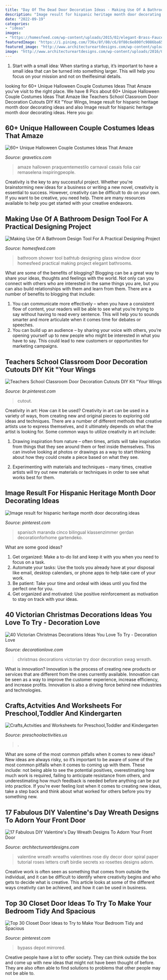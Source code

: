 ```yaml
---
title: "Day Of The Dead Door Decoration Ideas - Making Use Of A Bathroom Design Tool For A Practical Designing Project"
description: "Image result for hispanic heritage month door decorating ideas"
date: "2022-09-19"
categories:
- "ideas"
images:
- "https://homesfeed.com/wp-content/uploads/2015/02/elegant-Brass-Faucet-Lighting-Idea-In-Ceiling-Window-Bathtub-Elegant-Box-square-Glass-Shower-Door-Design-Thought-Slidding-Design-Combined-With-Tile-Body-Bathtub.jpg"
featuredImage: "https://i.pinimg.com/736x/8f/80/c6/8f80c6e800fc9086ba65dae57243e2ee.jpg"
featured_image: "http://www.architectureartdesigns.com/wp-content/uploads/2016/01/13-37.jpg"
image: "http://www.architectureartdesigns.com/wp-content/uploads/2016/01/13-37.jpg"
---
```



1. Start with a small idea: When starting a startup, it’s important to have a small idea that can be turned into something larger. This will help you focus on your mission and not on theiflesimal details.

	

		
looking for 60+ Unique Halloween Couple Costumes Ideas That Amaze you've visit to the right place. We have 8 Pics about 60+ Unique Halloween Couple Costumes Ideas That Amaze like Teachers School Classroom Door Decoration Cutouts DIY Kit &quot;Your Wings, Image result for hispanic heritage month door decorating ideas and also Image result for hispanic heritage month door decorating ideas. Here you go:
		
    
## 60+ Unique Halloween Couple Costumes Ideas That Amaze

<img loading=lazy src="https://www.gravetics.com/wp-content/uploads/2017/07/Halloween-Costumes-Ideas-2017.jpg" onerror="this.onerror=null;this.src='https://tse4.mm.bing.net/th?id=OIP.nvYQ-l4Gzwj7OW3i01nHywHaLH&amp;pid=15.1';" alt="60+ Unique Halloween Couple Costumes Ideas That Amaze">

_Source: gravetics.com_

>amaze hallowen praquemtemestilo carnaval casais folia cair remaselena inspiringpeople. 

	

Creativity is the key to any successful project. Whether you're brainstorming new ideas for a business or writing a new novel, creativity is essential to success. However, creativity can be difficult to do on your own. If you want to be creative, you need help. There are many resources available to help you get started with your creative endeavors.

    
## Making Use Of A Bathroom Design Tool For A Practical Designing Project

<img loading=lazy src="https://homesfeed.com/wp-content/uploads/2015/02/elegant-Brass-Faucet-Lighting-Idea-In-Ceiling-Window-Bathtub-Elegant-Box-square-Glass-Shower-Door-Design-Thought-Slidding-Design-Combined-With-Tile-Body-Bathtub.jpg" onerror="this.onerror=null;this.src='https://tse1.mm.bing.net/th?id=OIP.RIoGmW40-ZRtepn6DZjOQAHaJ3&amp;pid=15.1';" alt="Making Use Of A Bathroom Design Tool For A Practical Designing Project">

_Source: homesfeed.com_

>bathroom shower tool bathtub designing glass window door homesfeed practical making project elegant bathrooms. 

	

What are some of the benefits of blogging?
Blogging can be a great way to share your ideas, thoughts and feelings with the world. Not only can you connect with others who are interested in the same things you are, but you can also build relationships with them and learn from them. There are a number of benefits to blogging that include: 
1) You can communicate more effectively – when you have a consistent flow of content, your readers will be able to see what you’re trying to say without having to read every sentence. This will help you to sounds smarter and more articulate when it comes time for debates or speeches. 
2) You can build up an audience – by sharing your voice with others, you’re opening yourself up to new people who might be interested in what you have to say. This could lead to new customers or opportunities for marketing campaigns.

    
## Teachers School Classroom Door Decoration Cutouts DIY Kit &quot;Your Wings

<img loading=lazy src="https://i.pinimg.com/736x/8f/80/c6/8f80c6e800fc9086ba65dae57243e2ee.jpg" onerror="this.onerror=null;this.src='https://tse1.mm.bing.net/th?id=OIP.73j2RjK3txE9U-bRmyrhBgHaL9&amp;pid=15.1';" alt="Teachers School Classroom Door Decoration Cutouts DIY Kit &quot;Your Wings">

_Source: br.pinterest.com_

>cutout. 

	

Creativity in art: How can it be used?
Creativity in art can be used in a variety of ways, from creating new and original pieces to exploring old ideas and techniques. There are a number of different methods that creative artists use to express themselves, and it ultimately depends on what the artist is looking for. Some common ways to utilize creativity in art include:
1. Drawing inspiration from nature – often times, artists will take inspiration from things that they see around them or feel inside themselves. This can involve looking at photos or drawings as a way to start thinking about how they could create a piece based on what they see.

2. Experimenting with materials and techniques – many times, creative artists will try out new materials or techniques in order to see what works best for them.

    
## Image Result For Hispanic Heritage Month Door Decorating Ideas

<img loading=lazy src="https://i.pinimg.com/736x/71/30/30/7130300ed0c6f76240766f75abce7acb.jpg" onerror="this.onerror=null;this.src='https://tse3.mm.bing.net/th?id=OIP.nd7Ptha6rCxMnMRW4-8JzgHaNd&amp;pid=15.1';" alt="Image result for hispanic heritage month door decorating ideas">

_Source: pinterest.com_

>spanisch maranda cinco bilingual klassenzimmer gerdan decorationforhome gartendeko. 

	

What are some good ideas?
1. Get organized: Make a to-do list and keep it with you when you need to focus on a task.
2. Automate your tasks: Use the tools you already have at your disposal like email, desktop calendars, or phone apps to help take care of your work.
3. Be patient: Take your time and ordeal with ideas until you find the perfect one for you.
4. Get organized and motivated: Use positive reinforcement as motivation to stay on track with your ideas.

    
## 40 Victorian Christmas Decorations Ideas You Love To Try - Decoration Love

<img loading=lazy src="http://www.decorationlove.com/wp-content/uploads/2016/10/Christmas-Wreath-Door-Swag.jpg" onerror="this.onerror=null;this.src='https://tse4.mm.bing.net/th?id=OIP.632T4gykwGAmQryXdXElPQHaNS&amp;pid=15.1';" alt="40 Victorian Christmas Decorations Ideas You Love To Try - Decoration Love">

_Source: decorationlove.com_

>christmas decorations victorian try door decoration swag wreath. 

	

What is innovation?
Innovation is the process of creating new products or services that are different from the ones currently available. Innovation can be seen as a way to improve the customer experience, increase efficiency, and increase profits. Innovation is also a driving force behind new industries and technologies.

    
## Crafts,Actvities And Worksheets For Preschool,Toddler And Kindergarten

<img loading=lazy src="https://www.preschoolactivities.us/wp-content/uploads/2015/10/Halloween-classroom-door-decoration.jpg" onerror="this.onerror=null;this.src='https://tse4.mm.bing.net/th?id=OIP.UI7HOZrce3hO2L2r2kZ7wwHaJ3&amp;pid=15.1';" alt="Crafts,Actvities and Worksheets for Preschool,Toddler and Kindergarten">

_Source: preschoolactivities.us_

>. 

	

What are some of the most common pitfalls when it comes to new ideas?
New ideas are always risky, so it’s important to be aware of some of the most common pitfalls when it comes to coming up with them. These include: not being able to see the potential positives, overestimating how much work is required, failing to anticipate resistance from others, and underestimating how much feedback is needed before anything can be put into practice. If you’re ever feeling lost when it comes to creating new ideas, take a step back and think about what worked for others before you try something new.

    
## 17 Fabulous DIY Valentine&#039;s Day Wreath Designs To Adorn Your Front Door

<img loading=lazy src="http://www.architectureartdesigns.com/wp-content/uploads/2016/01/13-37.jpg" onerror="this.onerror=null;this.src='https://tse4.mm.bing.net/th?id=OIP.C3j7noEzP7IcItWoTBfqgQHaLK&amp;pid=15.1';" alt="17 Fabulous DIY Valentine&#039;s Day Wreath Designs To Adorn Your Front Door">

_Source: architectureartdesigns.com_

>valentine wreath wreaths valentines rose diy decor door spiral paper tutorial roses letters craft birdie secrets xo rosettes designs adorn. 

	

Creative work is often seen as something that comes from outside the individual, and it can be difficult to identify where creativity begins and who gets to decide what is creative. This article looks at some of the different ways creativity can be achieved, and how it can be used in business.

    
## Top 30 Closet Door Ideas To Try To Make Your Bedroom Tidy And Spacious

<img loading=lazy src="https://i.pinimg.com/736x/81/53/55/8153555355368cb9ec81434acfcb4bfc.jpg" onerror="this.onerror=null;this.src='https://tse1.mm.bing.net/th?id=OIP.Jf53rK54901cl9GqJGap4wHaJ3&amp;pid=15.1';" alt="Top 30 Closet Door Ideas to Try to Make Your Bedroom Tidy and Spacious">

_Source: pinterest.com_

>bypass depot mirrored. 

	

Creative people have a lot to offer society. They can think outside the box and come up with new ideas that might not have been thought of before. They are also often able to find solutions to problems that other people may not be able to.

